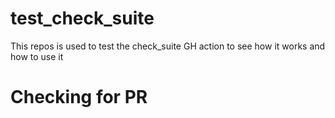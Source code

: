 # test_check_suite

This repos is used to test the check_suite GH action to see how it works and how to use it

# Checking for PR
